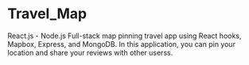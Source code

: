# Travel_Map
React.js - Node.js Full-stack map pinning travel app using React hooks, Mapbox, Express, and MongoDB.  In this application, you can pin your location and share your reviews with other userss.
